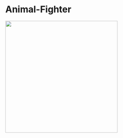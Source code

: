 # Animal-Fighter
  <img src="https://potentiallabs.com/cart/image/cache/catalog/ICS/ic-7404-not-gate-800x800.jpg" width="350"/>
